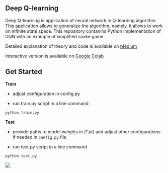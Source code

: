 ## Deep Q-learning

Deep Q-learning is application of neural network in Q-learning algorithm. This application allows
to generalize the algorithm, namely, it allows to work on infinite state space. This repository contanins
Python implementation of DQN with an example of simplified snake game. 


Detailed explanation of theory and code is available on [Medium](https://medium.com/@konst.verner/simple-and-deep-q-learning-learning-theory-implementation-in-python-part-ii-133712054e69)

Interactive version is available on [Google Colab](https://colab.research.google.com/drive/1SUKDm4Ahm9M0qvdmNLS3MZVJhO0br69T?usp=sharing)


## Get Started

**Train**

* adjust configuration in config.py

* run train.py script in a line command

```
python train.py
```

**Test**

* provide paths to model weights in (*.pt) and adjust other configurations if needed in `config.py` file

* run test.py script in a line command

```
python test.py
```

![](https://miro.medium.com/max/640/0*Uo1Lx_h_tlHY-My5.gif)

